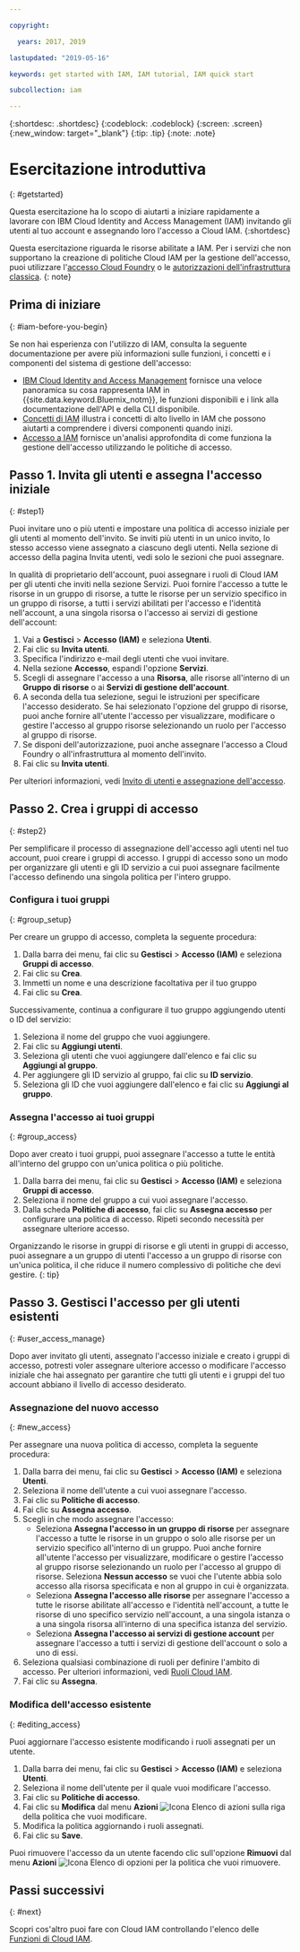 ```yaml
---

copyright:

  years: 2017, 2019

lastupdated: "2019-05-16"

keywords: get started with IAM, IAM tutorial, IAM quick start

subcollection: iam

---
```


{:shortdesc: .shortdesc}
{:codeblock: .codeblock}
{:screen: .screen}
{:new_window: target="_blank"}
{:tip: .tip}
{:note: .note}

# Esercitazione introduttiva
{: #getstarted}

Questa esercitazione ha lo scopo di aiutarti a iniziare rapidamente a lavorare con IBM Cloud Identity and Access Management (IAM) invitando gli utenti al tuo account e assegnando loro l'accesso a Cloud IAM.
{:shortdesc}

Questa esercitazione riguarda le risorse abilitate a IAM. Per i servizi che non supportano la creazione di politiche Cloud IAM per la gestione dell'accesso, puoi utilizzare l'[accesso Cloud Foundry](/docs/iam?topic=iam-cfaccess#cfaccess) o le [autorizzazioni dell'infrastruttura classica](/docs/iam?topic=iam-infrapermission#infrapermission).
{: note}

## Prima di iniziare
{: #iam-before-you-begin}

Se non hai esperienza con l'utilizzo di IAM, consulta la seguente documentazione per avere più informazioni sulle funzioni, i concetti e i componenti del sistema di gestione dell'accesso:

* [IBM Cloud Identity and Access Management](/docs/iam?topic=iam-iamoverview) fornisce una veloce panoramica su cosa rappresenta IAM in {{site.data.keyword.Bluemix_notm}}, le funzioni disponibili e i link alla documentazione dell'API e della CLI disponibile.
* [Concetti di IAM](/docs/iam?topic=iam-iamconcepts) illustra i concetti di alto livello in IAM che possono aiutarti a comprendere i diversi componenti quando inizi.
* [Accesso a IAM](/docs/iam?topic=iam-userroles) fornisce un'analisi approfondita di come funziona la gestione dell'accesso utilizzando le politiche di accesso.


## Passo 1. Invita gli utenti e assegna l'accesso iniziale
{: #step1}

Puoi invitare uno o più utenti e impostare una politica di accesso iniziale per gli utenti al momento dell'invito. Se inviti più utenti in un unico invito, lo stesso accesso viene assegnato a ciascuno degli utenti. Nella sezione di accesso della pagina Invita utenti, vedi solo le sezioni che puoi assegnare.

In qualità di proprietario dell'account, puoi assegnare i ruoli di Cloud IAM per gli utenti che inviti nella sezione Servizi. Puoi fornire l'accesso a tutte le risorse in un gruppo di risorse, a tutte le risorse per un servizio specifico in un gruppo di risorse, a tutti i servizi abilitati per l'accesso e l'identità nell'account, a una singola risorsa o l'accesso ai servizi di gestione dell'account:

1. Vai a **Gestisci** &gt; **Accesso (IAM)** e seleziona **Utenti**.
2. Fai clic su **Invita utenti**.
3. Specifica l'indirizzo e-mail degli utenti che vuoi invitare.
4. Nella sezione **Accesso**, espandi l'opzione **Servizi**.
5. Scegli di assegnare l'accesso a una **Risorsa**, alle risorse all'interno di un **Gruppo di risorse** o ai **Servizi di gestione dell'account**.
6. A seconda della tua selezione, segui le istruzioni per specificare l'accesso desiderato. Se hai selezionato l'opzione del gruppo di risorse, puoi anche fornire all'utente l'accesso per visualizzare, modificare o gestire l'accesso al gruppo risorse selezionando un ruolo per l'accesso al gruppo di risorse.
7. Se disponi dell'autorizzazione, puoi anche assegnare l'accesso a Cloud Foundry o all'infrastruttura al momento dell'invito.
8. Fai clic su **Invita utenti**.

Per ulteriori informazioni, vedi [Invito di utenti e assegnazione dell'accesso](/docs/iam?topic=iam-iamuserinv#iamuserinv).

## Passo 2. Crea i gruppi di accesso
{: #step2}

Per semplificare il processo di assegnazione dell'accesso agli utenti nel tuo account, puoi creare i gruppi di accesso. I gruppi di accesso sono un modo per organizzare gli utenti e gli ID servizio a cui puoi assegnare facilmente l'accesso definendo una singola politica per l'intero gruppo.

### Configura i tuoi gruppi
{: #group_setup}

Per creare un gruppo di accesso, completa la seguente procedura:

1. Dalla barra dei menu, fai clic su **Gestisci** &gt; **Accesso (IAM)** e seleziona **Gruppi di accesso**.
2. Fai clic su **Crea**.
3. Immetti un nome e una descrizione facoltativa per il tuo gruppo
4. Fai clic su **Crea**.

Successivamente, continua a configurare il tuo gruppo aggiungendo utenti o ID del servizio:

1. Seleziona il nome del gruppo che vuoi aggiungere.
2. Fai clic su **Aggiungi utenti**.
3. Seleziona gli utenti che vuoi aggiungere dall'elenco e fai clic su **Aggiungi al gruppo**.
4. Per aggiungere gli ID servizio al gruppo, fai clic su **ID servizio**.
5. Seleziona gli ID che vuoi aggiungere dall'elenco e fai clic su **Aggiungi al gruppo**.

### Assegna l'accesso ai tuoi gruppi
{: #group_access}

Dopo aver creato i tuoi gruppi, puoi assegnare l'accesso a tutte le entità all'interno del gruppo con un'unica politica o più politiche.

1. Dalla barra dei menu, fai clic su **Gestisci** &gt; **Accesso (IAM)** e seleziona **Gruppi di accesso**.
2. Seleziona il nome del gruppo a cui vuoi assegnare l'accesso.
3. Dalla scheda **Politiche di accesso**, fai clic su **Assegna accesso** per configurare una politica di accesso. Ripeti secondo necessità per assegnare ulteriore accesso.

Organizzando le risorse in gruppi di risorse e gli utenti in gruppi di accesso, puoi assegnare a un gruppo di utenti l'accesso a un gruppo di risorse con un'unica politica, il che riduce il numero complessivo di politiche che devi gestire.
{: tip}


## Passo 3. Gestisci l'accesso per gli utenti esistenti
{: #user_access_manage}

Dopo aver invitato gli utenti, assegnato l'accesso iniziale e creato i gruppi di accesso, potresti voler assegnare ulteriore accesso o modificare l'accesso iniziale che hai assegnato per garantire che tutti gli utenti e i gruppi del tuo account abbiano il livello di accesso desiderato.

### Assegnazione del nuovo accesso
{: #new_access}

Per assegnare una nuova politica di accesso, completa la seguente procedura:

1. Dalla barra dei menu, fai clic su **Gestisci** &gt; **Accesso (IAM)** e seleziona **Utenti**.
2. Seleziona il nome dell'utente a cui vuoi assegnare l'accesso.
3. Fai clic su **Politiche di accesso**.
4. Fai clic su **Assegna accesso**.
5. Scegli in che modo assegnare l'accesso:
    * Seleziona **Assegna l'accesso in un gruppo di risorse** per assegnare l'accesso a tutte le risorse in un gruppo o solo alle risorse per un servizio specifico all'interno di un gruppo. Puoi anche fornire all'utente l'accesso per visualizzare, modificare o gestire l'accesso al gruppo risorse selezionando un ruolo per l'accesso al gruppo di risorse. Seleziona **Nessun accesso** se vuoi che l'utente abbia solo accesso alla risorsa specificata e non al gruppo in cui è organizzata.
    * Seleziona **Assegna l'accesso alle risorse** per assegnare l'accesso a tutte le risorse abilitate all'accesso e l'identità nell'account, a tutte le risorse di uno specifico servizio nell'account, a una singola istanza o a una singola risorsa all'interno di una specifica istanza del servizio.
    * Seleziona **Assegna l'accesso ai servizi di gestione account** per assegnare l'accesso a tutti i servizi di gestione dell'account o solo a uno di essi.
5. Seleziona qualsiasi combinazione di ruoli per definire l'ambito di accesso. Per ulteriori informazioni, vedi [Ruoli Cloud IAM](/docs/iam?topic=iam-userroles#iamusermanrol).
6. Fai clic su **Assegna**.


### Modifica dell'accesso esistente
{: #editing_access}

Puoi aggiornare l'accesso esistente modificando i ruoli assegnati per un utente.

1. Dalla barra dei menu, fai clic su **Gestisci** &gt; **Accesso (IAM)** e seleziona **Utenti**.
2. Seleziona il nome dell'utente per il quale vuoi modificare l'accesso.
3. Fai clic su **Politiche di accesso**.
4. Fai clic su **Modifica** dal menu **Azioni** ![Icona Elenco di azioni](../icons/action-menu-icon.svg) sulla riga della politica che vuoi modificare.
4. Modifica la politica aggiornando i ruoli assegnati.
5. Fai clic su **Save**.

Puoi rimuovere l'accesso da un utente facendo clic sull'opzione **Rimuovi** dal menu **Azioni** ![Icona Elenco di opzioni](../icons/action-menu-icon.svg) per la politica che vuoi rimuovere.

## Passi successivi
{: #next}

Scopri cos'altro puoi fare con Cloud IAM controllando l'elenco delle [Funzioni di Cloud IAM](/docs/iam?topic=iam-iamoverview#features).
